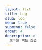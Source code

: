 ```yaml
---
layout: list
title: Log
slug: log
menu: true
submenu: false
order: 4
description: >
  로그를 찍는 습관
---
```

